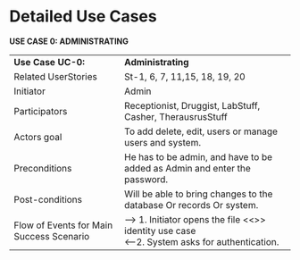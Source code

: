 # Detailed Use Cases #


**USE CASE 0: ADMINISTRATING** 


<p/>
<table>
    <tr>
        <td><b>Use Case UC-0:  </td><td><b>Administrating</td>
    </tr>
	    <tr>
        <td>Related UserStories</td><td>St-1, 6, 7, 11,15, 18, 19, 20</td>
    </tr>
    </tr>
	    <tr>
        <td>Initiator</td><td>Admin</td>
    </tr>
    </tr>
	    <tr>
        <td>Participators</td><td>Receptionist, Druggist, LabStuff, Casher, TherausrusStuff </td>
    </tr>
    </tr>
	    <tr>
        <td>Actors goal</td><td>To add delete, edit, users or manage users and system.</td>
    </tr>
    </tr>
	    <tr>
        <td>Preconditions</td><td>He has to be admin, and have to be added as Admin and enter the password.</td>
    </tr>
    </tr>
	    <tr>
        <td>Post-conditions</td><td>Will be able to bring changes to the database Or records Or system.</td>
    </tr>
    </tr>
	    <tr>
        <td>Flow of Events for Main Success Scenario</td><td> --> 1. Initiator opens the file <<<include>>> identity use case</br><--2. System asks for authentication.</br></td>
    </tr>
</table>
<p/>
